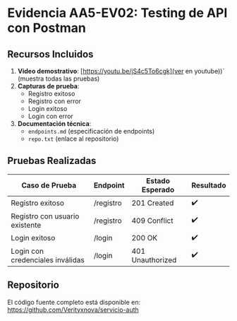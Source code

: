 # Evidencia AA5-EV02: Testing de API con Postman

## Recursos Incluidos
1. **Video demostrativo**: [https://youtu.be/jS4c5To6cgk](ver en youtube))` (muestra todas las pruebas)
1. **Capturas de prueba**:
   - Registro exitoso
   - Registro con error
   - Login exitoso
   - Login con error
2. **Documentación técnica**: 
   - `endpoints.md` (especificación de endpoints)
   - `repo.txt` (enlace al repositorio)

## Pruebas Realizadas
| Caso de Prueba                   | Endpoint  | Estado Esperado  | Resultado  |
|----------------------------------|-----------|------------------|------------|
| Registro exitoso                 | /registro |   201 Created    |     ✔️    |
| Registro con usuario existente   | /registro |   409 Conflict   |     ✔️    |
| Login exitoso                    | /login    |   200 OK         |     ✔️    |
| Login con credenciales inválidas | /login    | 401 Unauthorized |     ✔️    |

## Repositorio
El código fuente completo está disponible en:  
https://github.com/Verityxnova/servicio-auth